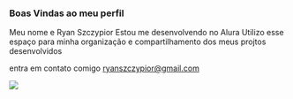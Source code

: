 ### Boas Vindas ao meu perfil
Meu nome e Ryan Szczypior
Estou me desenvolvendo no Alura
Utilizo esse espaço para minha 
organização e compartilhamento
dos meus projtos desenvolvidos

entra em contato comigo ryanszczypior@gmail.com

![](https://media.tenor.com/3xqLyoXRKSMAAAAd/goku-goku-manga.gif)




